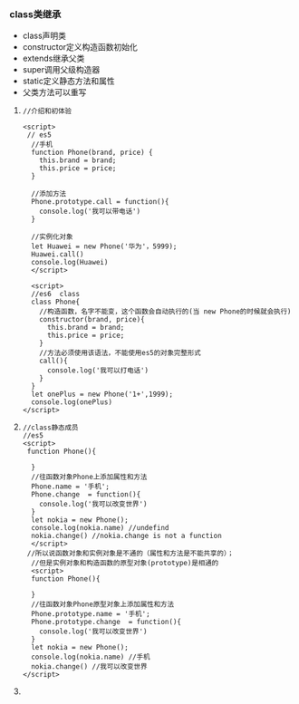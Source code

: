 ### class类继承

- class声明类
- constructor定义构造函数初始化
- extends继承父类
- super调用父级构造器
- static定义静态方法和属性
- 父类方法可以重写



1. ```vue
   //介绍和初体验
   
   <script>
    // es5
     //手机
     function Phone(brand, price) {
       this.brand = brand;
       this.price = price;
     }
     
     //添加方法
     Phone.prototype.call = function(){
       console.log('我可以带电话')
     }
     
     //实例化对象
     let Huawei = new Phone('华为'，5999);
     Huawei.call()
     console.log(Huawei)
     </script>
     
     <script>
     //es6  class
     class Phone{
       //构造函数，名字不能变，这个函数会自动执行的(当 new Phone的时候就会执行)
       constructor(brand, price){
         this.brand = brand;
         this.price = price;
       }
       //方法必须使用该语法，不能使用es5的对象完整形式
       call(){
         console.log('我可以打电话')
       }
     }
     let onePlus = new Phone('1+',1999);
     console.log(onePlus)
   </script>
   ```

2. ```vue
   //class静态成员
   //es5
   <script>
   	function Phone(){
       
     }
     //往函数对象Phone上添加属性和方法
     Phone.name = '手机';
     Phone.change  = function(){
       console.log('我可以改变世界')
     }
     let nokia = new Phone();
     console.log(nokia.name) //undefind
     nokia.change() //nokia.change is not a function
     </script>
   	//所以说函数对象和实例对象是不通的（属性和方法是不能共享的）；
     //但是实例对象和构造函数的原型对象(prototype)是相通的
     <script>
     function Phone(){
       
     }
     //往函数对象Phone原型对象上添加属性和方法
     Phone.prototype.name = '手机';
     Phone.prototype.change  = function(){
       console.log('我可以改变世界')
     }
     let nokia = new Phone();
     console.log(nokia.name) //手机
     nokia.change() //我可以改变世界
   </script>
   ```

3. 